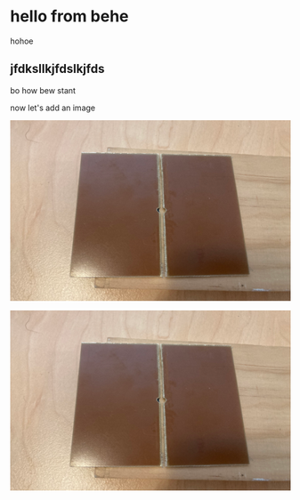 # hello from behe

hohoe

## jfdksllkjfdslkjfds

bo how bew stant


now let's add an image

![Here's me doing some PCB stuff](./images/sample_image.png)

![Here's the same image but the image has spaces in its filename](./images/sample%20image%20with%20spaces.png)

